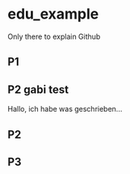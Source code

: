 # edu_example
Only there to explain Github

## P1


## P2 gabi test

Hallo, ich habe was geschrieben...
## P2


## P3
